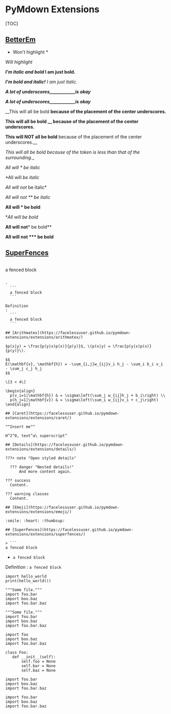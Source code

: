 # PyMdown Extensions

[TOC]

## [BetterEm](https://facelessuser.github.io/pymdown-extensions/extensions/betterem/)

* Won't highlight *

*Will highlight*

***I'm italic and bold* I am just bold.**

***I'm bold and italic!** I am just italic.*

___A lot of underscores____________is okay___

___A lot of underscores____________is okay___

__This will all be bold __because of the placement of the center underscores.__

__This will all be bold __ because of the placement of the center underscores.__

__This will NOT all be bold__ because of the placement of the center underscores.__

__This will all be bold_ because of the token is less than that of the surrounding.__

*All will * be italic*

*All will *be italic*

*All will not* be italic*

*All will not ** be italic*

**All will * be bold**

**All will *be bold**

**All will not*** be bold**

**All will not *** be bold**

## [SuperFences](https://facelessuser.github.io/pymdown-extensions/extensions/superfences/)

> ```
  a fenced block
  ```

- 
    ```
    a fenced block
    ```

Definition
: 
    ```
    a fenced block
    ```
    
## [Arithmatex](https://facelessuser.github.io/pymdown-extensions/extensions/arithmatex/)

$p(x|y) = \frac{p(y|x)p(x)}{p(y)}$, \(p(x|y) = \frac{p(y|x)p(x)}{p(y)}\).

$$
E(\mathbf{v}, \mathbf{h}) = -\sum_{i,j}w_{ij}v_i h_j - \sum_i b_i v_i - \sum_j c_j h_j
$$

\[3 < 4\]

\begin{align}
    p(v_i=1|\mathbf{h}) & = \sigma\left(\sum_j w_{ij}h_j + b_i\right) \\
    p(h_j=1|\mathbf{v}) & = \sigma\left(\sum_i w_{ij}v_i + c_j\right)
\end{align}

## [Caret](https://facelessuser.github.io/pymdown-extensions/extensions/caret/)

^^Insert me^^

H^2^0, text^a\ superscript^

## [Details](https://facelessuser.github.io/pymdown-extensions/extensions/details/)

???+ note "Open styled details"

    ??? danger "Nested details!"
        And more content again.

??? success
    Content.

??? warning classes
    Content.

## [Emoji](https://facelessuser.github.io/pymdown-extensions/extensions/emoji/)

:smile: :heart: :thumbsup:

## [SuperFences](https://facelessuser.github.io/pymdown-extensions/extensions/superfences/)

> ```
  a fenced block
  ```

- 
    ```
    a fenced block
    ```

Definition
: 
    ```
    a fenced block
    ```

```{.python .extra-class linenums="1"}
import hello_world
print(hello_world())
```

``` {linenums="1 1 2"}
"""Some file."""
import foo.bar
import boo.baz
import foo.bar.baz
```

```{.py3 hl_lines="1 3" linenums="2"}
"""Some file."""
import foo.bar
import boo.baz
import foo.bar.baz
```

```{.py3 hl_lines="1-2 5 7-8"}
import foo
import boo.baz
import foo.bar.baz

class Foo:
   def __init__(self):
       self.foo = None
       self.bar = None
       self.baz = None
```

```{.py3 title="My Cool Header"}
import foo.bar
import boo.baz
import foo.bar.baz
```

```{.py3 title="hello.py" linenums="1"}
import foo.bar
import boo.baz
import foo.bar.baz
```